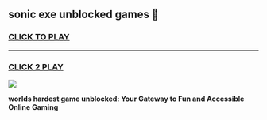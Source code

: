 
## sonic exe unblocked games 👋
<h3>
<a href="https://premium.freeplayer.one?title=sonic_exe_unblocked_games&ref=13F">CLICK TO PLAY</a></h3>
<hr>

<h3>
<a href="https://premium.freeplayer.one?title=sonic_exe_unblocked_games&ref=13F">CLICK 2 PLAY</a>
  
</h3>

<a href="https://premium.freeplayer.one?title=sonic_exe_unblocked_games&ref=12F/"><img src="https://clearcache.store/games.png"></a>


**worlds hardest game unblocked: Your Gateway to Fun and Accessible Online Gaming**
